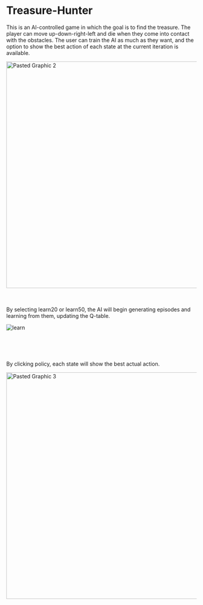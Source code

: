 # Treasure-Hunter
This is an AI-controlled game in which the goal is to find the treasure.
The player can move up-down-right-left and die when they come into contact with the obstacles.
The user can train the AI as much as they want, and the option to show the best action of each state at the current iteration is available.



<img width="600" alt="Pasted Graphic 2" src="https://github.com/ZhouLong0/Treasure-Hunter/assets/91937443/3322d73e-194d-4d95-8cb0-f2be05e2b708">


<br/>
<br/>
<br/>


By selecting learn20 or learn50, the AI will begin generating episodes and learning from them, updating the Q-table.


![learn](https://github.com/ZhouLong0/Treasure-Hunter/assets/91937443/5ab10329-c730-45c3-a8a4-fa805a1dfc1e)

<br/>
<br/>
<br/>


By clicking policy, each state will show the best actual action.


<img width="600" alt="Pasted Graphic 3" src="https://github.com/ZhouLong0/Treasure-Hunter/assets/91937443/207942e2-bb2f-42b6-9083-c0103b24b7d9">
